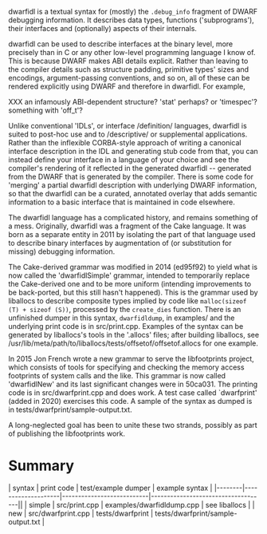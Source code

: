 dwarfidl is a textual syntax for (mostly) the `.debug_info` fragment of
DWARF debugging information. It describes data types, functions
('subprograms'), their interfaces and (optionally) aspects of their
internals.

dwarfidl can be used to describe interfaces at the binary level, more
precisely than in C or any other low-level programming language I know
of. This is because DWARF makes ABI details explicit. Rather than
leaving to the compiler details such as structure padding, primitive
types' sizes and encodings, argument-passing conventions, and so on, all
of these can be rendered explicitly using DWARF and therefore in
dwarfidl. For example,

XXX   an infamously ABI-dependent structure? 'stat' perhaps?
or 'timespec'? something with 'off_t'?

Unlike conventional 'IDLs', or interface /definition/ languages,
dwarfidl is suited to post-hoc use and to /descriptive/ or supplemental
applications. Rather than the inflexible CORBA-style approach of writing
a canonical interface description in the IDL and generating stub code
from that, you can instead define your interface in a language of your
choice and see the compiler's rendering of it reflected in the generated
dwarfidl -- generated from the DWARF that is generated by the compiler.
There is some code for 'merging' a partial dwarfidl description with
underlying DWARF information, so that the dwarfidl can be a curated,
annotated overlay that adds  semantic information to a basic interface
that is maintained in code elsewhere.

The dwarfidl language has a complicated history, and remains something
of a mess. Originally, dwarfidl was a fragment of the Cake language. It
was born as a separate entity in 2011 by isolating the part of that
language used to describe binary interfaces by augmentation of (or
substitution for missing) debugging information.

The Cake-derived grammar was modified in 2014 (ed95f92) to yield what is
now called the 'dwarfidlSimple' grammar, intended to temporarily replace
the Cake-derived one and to be more uniform (intending improvements to
be back-ported, but this still hasn't happened). This is the grammar
used by liballocs to describe composite types implied by code like
`malloc(sizeof (T) + sizeof (S))`, processed by the `create_dies`
function. There is an unfinished dumper in this syntax, `dwarfidldump`,
in examples/ and the underlying print code is in src/print.cpp. Examples
of the syntax can be generated by liballocs's tools in the '.allocs'
files; after building liballocs, see
/usr/lib/meta/path/to/liballocs/tests/offsetof/offsetof.allocs for one
example.

In 2015 Jon French wrote a new grammar to serve the libfootprints
project, which consists of tools for specifying and checking the memory
access footprints of system calls and the like. This grammar is now
called 'dwarfidlNew' and its last significant changes were in 50ca031.
The printing code is in src/dwarfprint.cpp and does work. A test case
called `dwarfprint' (added in 2020) exercises this code. A sample of the
syntax as dumped is in tests/dwarfprint/sample-output.txt.

A long-neglected goal has been to unite these two strands, possibly
as part of publishing the libfootprints work.

# Summary

| syntax |  print code        | test/example dumper       | example syntax                     |
|--------|--------------------|---------------------------|------------------------------------||
| simple | src/print.cpp      | examples/dwarfidldump.cpp | see liballocs                      |
| new    | src/dwarfprint.cpp | tests/dwarfprint          | tests/dwarfprint/sample-output.txt |


